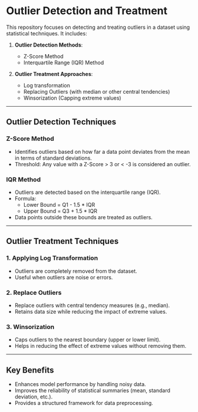 # Outlier Detection and Treatment

This repository focuses on detecting and treating outliers in a dataset using statistical techniques. It includes:

1. **Outlier Detection Methods**:
   - Z-Score Method
   - Interquartile Range (IQR) Method

2. **Outlier Treatment Approaches**:
   - Log transformation
   - Replacing Outliers (with median or other central tendencies)
   - Winsorization (Capping extreme values)

---

## **Outlier Detection Techniques**

### **Z-Score Method**
- Identifies outliers based on how far a data point deviates from the mean in terms of standard deviations.
- Threshold: Any value with a Z-Score > 3 or < -3 is considered an outlier.

### **IQR Method**
- Outliers are detected based on the interquartile range (IQR).
- Formula:
  - Lower Bound = Q1 - 1.5 * IQR
  - Upper Bound = Q3 + 1.5 * IQR
- Data points outside these bounds are treated as outliers.

---

## **Outlier Treatment Techniques**

### **1. Applying Log Transformation**
- Outliers are completely removed from the dataset.
- Useful when outliers are noise or errors.

### **2. Replace Outliers**
- Replace outliers with central tendency measures (e.g., median).
- Retains data size while reducing the impact of extreme values.

### **3. Winsorization**
- Caps outliers to the nearest boundary (upper or lower limit).
- Helps in reducing the effect of extreme values without removing them.

---

## **Key Benefits**
- Enhances model performance by handling noisy data.
- Improves the reliability of statistical summaries (mean, standard deviation, etc.).
- Provides a structured framework for data preprocessing.
